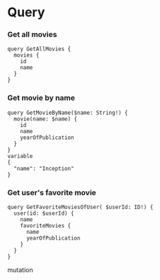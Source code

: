 # Query

### Get all movies

```
query GetAllMovies {
  movies {
    id
    name
  }
}
```

### Get movie by name

```
query GetMovieByName($name: String!) {
  movie(name: $name) {
    id
    name
    yearOfPublication
  }
}
variable
{
  "name": "Inception"
}
```

### Get user's favorite movie

```
query GetFavoriteMoviesOfUser( $userId: ID!) {
  user(id: $userId) {
    name
    favoriteMovies {
      name
      yearOfPublication
    }
  }
}
```

mutation
